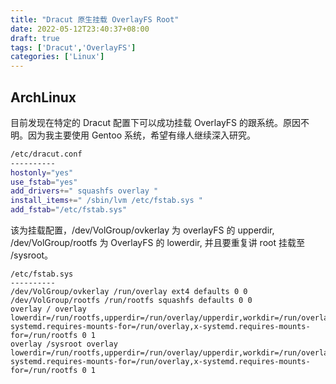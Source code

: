 ```yaml
---
title: "Dracut 原生挂载 OverlayFS Root"
date: 2022-05-12T23:40:37+08:00
draft: true
tags: ['Dracut','OverlayFS']
categories: ['Linux']
---
```


## ArchLinux

目前发现在特定的 Dracut 配置下可以成功挂载 OverlayFS 的跟系统。原因不明。因为我主要使用 Gentoo 系统，希望有缘人继续深入研究。

```bash
/etc/dracut.conf
----------
hostonly="yes"
use_fstab="yes"
add_drivers+=" squashfs overlay "
install_items+=" /sbin/lvm /etc/fstab.sys "
add_fstab="/etc/fstab.sys"
```
该为挂载配置，/dev/VolGroup/ovkerlay 为 overlayFS 的 upperdir, /dev/VolGroup/rootfs 为 OverlayFS 的 lowerdir, 并且要重复讲 root 挂载至 /sysroot。
```
/etc/fstab.sys
----------
/dev/VolGroup/ovkerlay /run/overlay ext4 defaults 0 0
/dev/VolGroup/rootfs /run/rootfs squashfs defaults 0 0
overlay / overlay lowerdir=/run/rootfs,upperdir=/run/overlay/upperdir,workdir=/run/overlay/workdir,x-systemd.requires-mounts-for=/run/overlay,x-systemd.requires-mounts-for=/run/rootfs 0 1
overlay /sysroot overlay lowerdir=/run/rootfs,upperdir=/run/overlay/upperdir,workdir=/run/overlay/workdir,x-systemd.requires-mounts-for=/run/overlay,x-systemd.requires-mounts-for=/run/rootfs 0 1
```